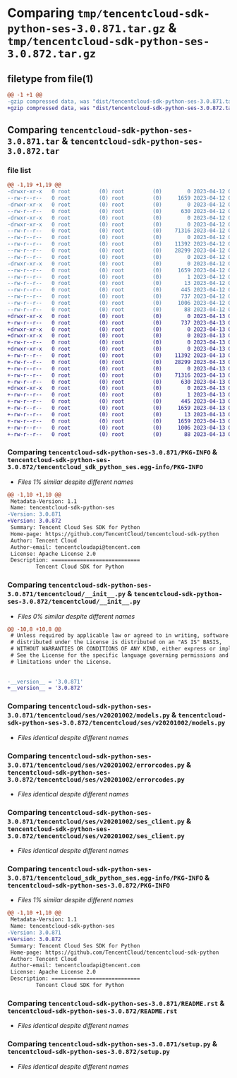 # Comparing `tmp/tencentcloud-sdk-python-ses-3.0.871.tar.gz` & `tmp/tencentcloud-sdk-python-ses-3.0.872.tar.gz`

## filetype from file(1)

```diff
@@ -1 +1 @@
-gzip compressed data, was "dist/tencentcloud-sdk-python-ses-3.0.871.tar", last modified: Wed Apr 12 00:39:10 2023, max compression
+gzip compressed data, was "dist/tencentcloud-sdk-python-ses-3.0.872.tar", last modified: Thu Apr 13 00:55:36 2023, max compression
```

## Comparing `tencentcloud-sdk-python-ses-3.0.871.tar` & `tencentcloud-sdk-python-ses-3.0.872.tar`

### file list

```diff
@@ -1,19 +1,19 @@
-drwxr-xr-x   0 root         (0) root         (0)        0 2023-04-12 00:39:10.000000 tencentcloud-sdk-python-ses-3.0.871/
--rw-r--r--   0 root         (0) root         (0)     1659 2023-04-12 00:39:10.000000 tencentcloud-sdk-python-ses-3.0.871/PKG-INFO
-drwxr-xr-x   0 root         (0) root         (0)        0 2023-04-12 00:39:10.000000 tencentcloud-sdk-python-ses-3.0.871/tencentcloud/
--rw-r--r--   0 root         (0) root         (0)      630 2023-04-12 00:39:10.000000 tencentcloud-sdk-python-ses-3.0.871/tencentcloud/__init__.py
-drwxr-xr-x   0 root         (0) root         (0)        0 2023-04-12 00:39:10.000000 tencentcloud-sdk-python-ses-3.0.871/tencentcloud/ses/
-drwxr-xr-x   0 root         (0) root         (0)        0 2023-04-12 00:39:10.000000 tencentcloud-sdk-python-ses-3.0.871/tencentcloud/ses/v20201002/
--rw-r--r--   0 root         (0) root         (0)    71316 2023-04-12 00:39:10.000000 tencentcloud-sdk-python-ses-3.0.871/tencentcloud/ses/v20201002/models.py
--rw-r--r--   0 root         (0) root         (0)        0 2023-04-12 00:39:10.000000 tencentcloud-sdk-python-ses-3.0.871/tencentcloud/ses/v20201002/__init__.py
--rw-r--r--   0 root         (0) root         (0)    11392 2023-04-12 00:39:10.000000 tencentcloud-sdk-python-ses-3.0.871/tencentcloud/ses/v20201002/errorcodes.py
--rw-r--r--   0 root         (0) root         (0)    28299 2023-04-12 00:39:10.000000 tencentcloud-sdk-python-ses-3.0.871/tencentcloud/ses/v20201002/ses_client.py
--rw-r--r--   0 root         (0) root         (0)        0 2023-04-12 00:39:10.000000 tencentcloud-sdk-python-ses-3.0.871/tencentcloud/ses/__init__.py
-drwxr-xr-x   0 root         (0) root         (0)        0 2023-04-12 00:39:10.000000 tencentcloud-sdk-python-ses-3.0.871/tencentcloud_sdk_python_ses.egg-info/
--rw-r--r--   0 root         (0) root         (0)     1659 2023-04-12 00:39:10.000000 tencentcloud-sdk-python-ses-3.0.871/tencentcloud_sdk_python_ses.egg-info/PKG-INFO
--rw-r--r--   0 root         (0) root         (0)        1 2023-04-12 00:39:10.000000 tencentcloud-sdk-python-ses-3.0.871/tencentcloud_sdk_python_ses.egg-info/dependency_links.txt
--rw-r--r--   0 root         (0) root         (0)       13 2023-04-12 00:39:10.000000 tencentcloud-sdk-python-ses-3.0.871/tencentcloud_sdk_python_ses.egg-info/top_level.txt
--rw-r--r--   0 root         (0) root         (0)      445 2023-04-12 00:39:10.000000 tencentcloud-sdk-python-ses-3.0.871/tencentcloud_sdk_python_ses.egg-info/SOURCES.txt
--rw-r--r--   0 root         (0) root         (0)      737 2023-04-12 00:39:10.000000 tencentcloud-sdk-python-ses-3.0.871/README.rst
--rw-r--r--   0 root         (0) root         (0)     1006 2023-04-12 00:39:10.000000 tencentcloud-sdk-python-ses-3.0.871/setup.py
--rw-r--r--   0 root         (0) root         (0)       88 2023-04-12 00:39:10.000000 tencentcloud-sdk-python-ses-3.0.871/setup.cfg
+drwxr-xr-x   0 root         (0) root         (0)        0 2023-04-13 00:55:36.000000 tencentcloud-sdk-python-ses-3.0.872/
+-rw-r--r--   0 root         (0) root         (0)      737 2023-04-13 00:55:36.000000 tencentcloud-sdk-python-ses-3.0.872/README.rst
+drwxr-xr-x   0 root         (0) root         (0)        0 2023-04-13 00:55:36.000000 tencentcloud-sdk-python-ses-3.0.872/tencentcloud/
+drwxr-xr-x   0 root         (0) root         (0)        0 2023-04-13 00:55:36.000000 tencentcloud-sdk-python-ses-3.0.872/tencentcloud/ses/
+-rw-r--r--   0 root         (0) root         (0)        0 2023-04-13 00:55:36.000000 tencentcloud-sdk-python-ses-3.0.872/tencentcloud/ses/__init__.py
+drwxr-xr-x   0 root         (0) root         (0)        0 2023-04-13 00:55:36.000000 tencentcloud-sdk-python-ses-3.0.872/tencentcloud/ses/v20201002/
+-rw-r--r--   0 root         (0) root         (0)    11392 2023-04-13 00:55:36.000000 tencentcloud-sdk-python-ses-3.0.872/tencentcloud/ses/v20201002/errorcodes.py
+-rw-r--r--   0 root         (0) root         (0)    28299 2023-04-13 00:55:36.000000 tencentcloud-sdk-python-ses-3.0.872/tencentcloud/ses/v20201002/ses_client.py
+-rw-r--r--   0 root         (0) root         (0)        0 2023-04-13 00:55:36.000000 tencentcloud-sdk-python-ses-3.0.872/tencentcloud/ses/v20201002/__init__.py
+-rw-r--r--   0 root         (0) root         (0)    71316 2023-04-13 00:55:36.000000 tencentcloud-sdk-python-ses-3.0.872/tencentcloud/ses/v20201002/models.py
+-rw-r--r--   0 root         (0) root         (0)      630 2023-04-13 00:55:36.000000 tencentcloud-sdk-python-ses-3.0.872/tencentcloud/__init__.py
+drwxr-xr-x   0 root         (0) root         (0)        0 2023-04-13 00:55:36.000000 tencentcloud-sdk-python-ses-3.0.872/tencentcloud_sdk_python_ses.egg-info/
+-rw-r--r--   0 root         (0) root         (0)        1 2023-04-13 00:55:36.000000 tencentcloud-sdk-python-ses-3.0.872/tencentcloud_sdk_python_ses.egg-info/dependency_links.txt
+-rw-r--r--   0 root         (0) root         (0)      445 2023-04-13 00:55:36.000000 tencentcloud-sdk-python-ses-3.0.872/tencentcloud_sdk_python_ses.egg-info/SOURCES.txt
+-rw-r--r--   0 root         (0) root         (0)     1659 2023-04-13 00:55:36.000000 tencentcloud-sdk-python-ses-3.0.872/tencentcloud_sdk_python_ses.egg-info/PKG-INFO
+-rw-r--r--   0 root         (0) root         (0)       13 2023-04-13 00:55:36.000000 tencentcloud-sdk-python-ses-3.0.872/tencentcloud_sdk_python_ses.egg-info/top_level.txt
+-rw-r--r--   0 root         (0) root         (0)     1659 2023-04-13 00:55:36.000000 tencentcloud-sdk-python-ses-3.0.872/PKG-INFO
+-rw-r--r--   0 root         (0) root         (0)     1006 2023-04-13 00:55:36.000000 tencentcloud-sdk-python-ses-3.0.872/setup.py
+-rw-r--r--   0 root         (0) root         (0)       88 2023-04-13 00:55:36.000000 tencentcloud-sdk-python-ses-3.0.872/setup.cfg
```

### Comparing `tencentcloud-sdk-python-ses-3.0.871/PKG-INFO` & `tencentcloud-sdk-python-ses-3.0.872/tencentcloud_sdk_python_ses.egg-info/PKG-INFO`

 * *Files 1% similar despite different names*

```diff
@@ -1,10 +1,10 @@
 Metadata-Version: 1.1
 Name: tencentcloud-sdk-python-ses
-Version: 3.0.871
+Version: 3.0.872
 Summary: Tencent Cloud Ses SDK for Python
 Home-page: https://github.com/TencentCloud/tencentcloud-sdk-python
 Author: Tencent Cloud
 Author-email: tencentcloudapi@tencent.com
 License: Apache License 2.0
 Description: ============================
         Tencent Cloud SDK for Python
```

### Comparing `tencentcloud-sdk-python-ses-3.0.871/tencentcloud/__init__.py` & `tencentcloud-sdk-python-ses-3.0.872/tencentcloud/__init__.py`

 * *Files 0% similar despite different names*

```diff
@@ -10,8 +10,8 @@
 # Unless required by applicable law or agreed to in writing, software
 # distributed under the License is distributed on an "AS IS" BASIS,
 # WITHOUT WARRANTIES OR CONDITIONS OF ANY KIND, either express or implied.
 # See the License for the specific language governing permissions and
 # limitations under the License.
 
 
-__version__ = '3.0.871'
+__version__ = '3.0.872'
```

### Comparing `tencentcloud-sdk-python-ses-3.0.871/tencentcloud/ses/v20201002/models.py` & `tencentcloud-sdk-python-ses-3.0.872/tencentcloud/ses/v20201002/models.py`

 * *Files identical despite different names*

### Comparing `tencentcloud-sdk-python-ses-3.0.871/tencentcloud/ses/v20201002/errorcodes.py` & `tencentcloud-sdk-python-ses-3.0.872/tencentcloud/ses/v20201002/errorcodes.py`

 * *Files identical despite different names*

### Comparing `tencentcloud-sdk-python-ses-3.0.871/tencentcloud/ses/v20201002/ses_client.py` & `tencentcloud-sdk-python-ses-3.0.872/tencentcloud/ses/v20201002/ses_client.py`

 * *Files identical despite different names*

### Comparing `tencentcloud-sdk-python-ses-3.0.871/tencentcloud_sdk_python_ses.egg-info/PKG-INFO` & `tencentcloud-sdk-python-ses-3.0.872/PKG-INFO`

 * *Files 1% similar despite different names*

```diff
@@ -1,10 +1,10 @@
 Metadata-Version: 1.1
 Name: tencentcloud-sdk-python-ses
-Version: 3.0.871
+Version: 3.0.872
 Summary: Tencent Cloud Ses SDK for Python
 Home-page: https://github.com/TencentCloud/tencentcloud-sdk-python
 Author: Tencent Cloud
 Author-email: tencentcloudapi@tencent.com
 License: Apache License 2.0
 Description: ============================
         Tencent Cloud SDK for Python
```

### Comparing `tencentcloud-sdk-python-ses-3.0.871/README.rst` & `tencentcloud-sdk-python-ses-3.0.872/README.rst`

 * *Files identical despite different names*

### Comparing `tencentcloud-sdk-python-ses-3.0.871/setup.py` & `tencentcloud-sdk-python-ses-3.0.872/setup.py`

 * *Files identical despite different names*


